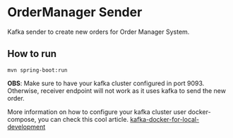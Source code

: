 # OrderManager Sender

Kafka sender to create new orders for Order Manager System.

## How to run

``mvn spring-boot:run``

**OBS**: Make sure to have your kafka cluster configured in port 9093. Otherwise, receiver endpoint will not work as it uses kafka to send the new order.

More information on how to configure your kafka cluster user docker-compose, you can check this cool article. [kafka-docker-for-local-development](https://hackernoon.com/setting-up-kafka-on-docker-for-local-development)